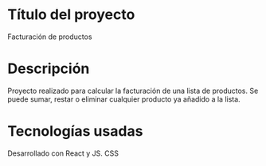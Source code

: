 # Título del proyecto
Facturación de productos

# Descripción
Proyecto realizado para calcular la facturación de una lista de productos. Se puede sumar, restar o eliminar cualquier producto ya añadido a la lista.

# Tecnologías usadas
Desarrollado con React y JS.
CSS
